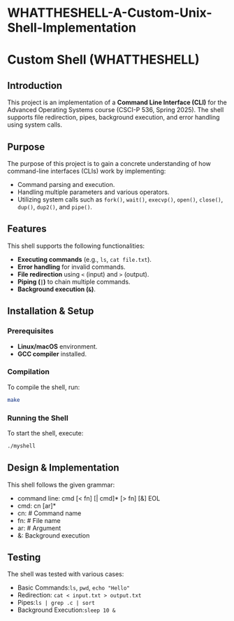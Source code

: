 # WHATTHESHELL-A-Custom-Unix-Shell-Implementation

# Custom Shell (WHATTHESHELL)

## Introduction
This project is an implementation of a **Command Line Interface (CLI)** for the Advanced Operating Systems course (CSCI-P 536, Spring 2025). The shell supports file redirection, pipes, background execution, and error handling using system calls.

## Purpose
The purpose of this project is to gain a concrete understanding of how command-line interfaces (CLIs) work by implementing:
- Command parsing and execution.
- Handling multiple parameters and various operators.
- Utilizing system calls such as `fork()`, `wait()`, `execvp()`, `open()`, `close()`, `dup()`, `dup2()`, and `pipe()`.

## Features
This shell supports the following functionalities:
- **Executing commands** (e.g., `ls`, `cat file.txt`).
- **Error handling** for invalid commands.
- **File redirection** using `<` (input) and `>` (output).
- **Piping (`|`)** to chain multiple commands.
- **Background execution (`&`)**.

## Installation & Setup
### Prerequisites
- **Linux/macOS** environment.
- **GCC compiler** installed.

### Compilation
To compile the shell, run:
```sh
make
```
### Running the Shell
To start the shell, execute:
```sh
./myshell
```

## Design & Implementation
This shell follows the given grammar:
- command line: cmd [< fn] [| cmd]* [> fn] [&] EOL
- cmd: cn [ar]*
- cn: <string>    # Command name
- fn: <string>    # File name
- ar: <string>    # Argument
- &: Background execution


## Testing  
The shell was tested with various cases:  

- Basic Commands:`ls`, `pwd`, `echo "Hello"`  
- Redirection: `cat < input.txt > output.txt`  
- Pipes:`ls | grep .c | sort`  
- Background Execution:`sleep 10 &`  


